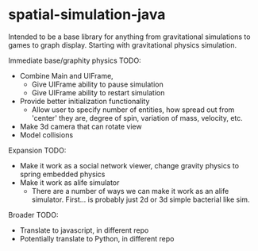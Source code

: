 spatial-simulation-java
========================

Intended to be a base library for anything from gravitational simulations to games to graph display. Starting with gravitational physics simulation.


Immediate base/graphity physics TODO:
- Combine Main and UIFrame, 
    - Give UIFrame ability to pause simulation
    - Give UIFrame ability to restart simulation
- Provide better initialization functionality
    - Allow user to specify number of entities, how spread out from 'center' they are, degree of spin, variation of mass, velocity, etc.
- Make 3d camera that can rotate view
- Model collisions

Expansion TODO:
- Make it work as a social network viewer, change gravity physics to spring embedded physics
- Make it work as alife simulator
    - There are a number of ways we can make it work as an alife simulator. First... is probably just 2d or 3d simple bacterial like sim.

Broader TODO:
- Translate to javascript, in different repo
- Potentially translate to Python, in different repo
